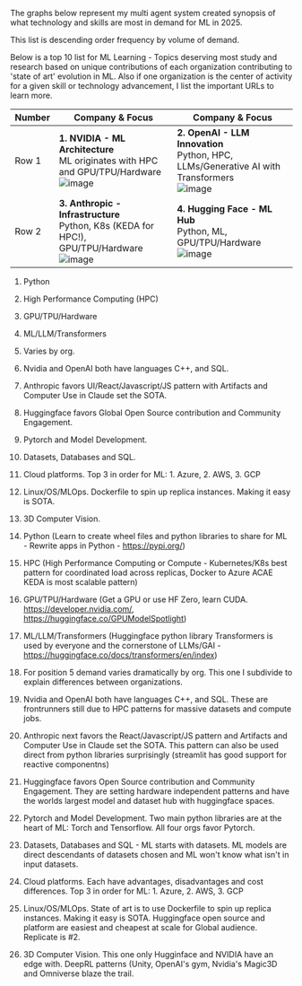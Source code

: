 The graphs below represent my multi agent system created synopsis of what technology and skills are most in demand for ML in 2025.

This list is descending order frequency by volume of demand.

Below is a top 10 list for ML Learning - Topics deserving most study and research based on unique contributions of each organization contributing to 'state of art' evolution in ML.
Also if one organization is the center of activity for a given skill or technology advancement, I list the important URLs to learn more.


| Number | **Company & Focus** | **Company & Focus** |
|--------|-------------------|-------------------|
| Row 1 | **1. NVIDIA - ML Architecture** <br> ML originates with HPC and GPU/TPU/Hardware <br> ![image](https://github.com/user-attachments/assets/801f0432-349b-4788-8925-7694e3a1592a) | **2. OpenAI - LLM Innovation** <br> Python, HPC, LLMs/Generative AI with Transformers <br> ![image](https://github.com/user-attachments/assets/d7969440-820d-4ee2-adb0-5b23bd4fdb93) |
| Row 2 | **3. Anthropic - Infrastructure** <br> Python, K8s (KEDA for HPC!), GPU/TPU/Hardware <br> ![image](https://github.com/user-attachments/assets/b11a1b0c-34d7-4f6d-9835-2b00783aa8e7) | **4. Hugging Face - ML Hub** <br> Python, ML, GPU/TPU/Hardware <br> ![image](https://github.com/user-attachments/assets/6fc77d54-a356-4c9b-967b-83341f66c4f0) |


1. Python
2. High Performance Computing (HPC)
3. GPU/TPU/Hardware
4. ML/LLM/Transformers
5. Varies by org.
  1. Nvidia and OpenAI both have languages C++, and SQL. 
  2. Anthropic favors UI/React/Javascript/JS pattern with Artifacts and Computer Use in Claude set the SOTA.
  3. Huggingface favors Global Open Source contribution and Community Engagement.
6. Pytorch and Model Development.
7. Datasets, Databases and SQL.
8. Cloud platforms.  Top 3 in order for ML:  1. Azure, 2. AWS, 3. GCP
9. Linux/OS/MLOps.  Dockerfile to spin up replica instances.  Making it easy is SOTA.
10. 3D Computer Vision.



1. Python (Learn to create wheel files and python libraries to share for ML - Rewrite apps in Python - https://pypi.org/)
2. HPC (High Performance Computing or Compute - Kubernetes/K8s best pattern for coordinated load across replicas, Docker to Azure ACAE KEDA is most scalable pattern)
3. GPU/TPU/Hardware (Get a GPU or use HF Zero, learn CUDA.  https://developer.nvidia.com/, https://huggingface.co/GPUModelSpotlight)
4. ML/LLM/Transformers (Huggingface python library Transformers is used by everyone and the cornerstone of LLMs/GAI - https://huggingface.co/docs/transformers/en/index)
5. For position 5 demand varies dramatically by org.  This one I subdivide to explain differences between organizations.
  1. Nvidia and OpenAI both have languages C++, and SQL.  These are frontrunners still due to HPC patterns for massive datasets and compute jobs.
  2. Anthropic next favors the React/Javascript/JS pattern and Artifacts and Computer Use in Claude set the SOTA.  This pattern can also be used direct from python libraries surprisingly (streamlit has good support for reactive componentns)
  3. Huggingface favors Open Source contribution and Community Engagement.  They are setting hardware independent patterns and have the worlds largest model and dataset hub with huggingface spaces.
6. Pytorch and Model Development.  Two main python libraries are at the heart of ML:  Torch and Tensorflow.  All four orgs favor Pytorch.
7. Datasets, Databases and SQL - ML starts with datasets.  ML models are direct descendants of datasets chosen and ML won't know what isn't in input datasets.
8. Cloud platforms.  Each have advantages, disadvantages and cost differences.  Top 3 in order for ML:  1. Azure, 2. AWS, 3. GCP
9. Linux/OS/MLOps.  State of art is to use Dockerfile to spin up replica instances.  Making it easy is SOTA.  Huggingface open source and platform are easiest and cheapest at scale for Global audience.  Replicate is #2.
10. 3D Computer Vision.  This one only Hugginface and NVIDIA have an edge with.  DeepRL patterns (Unity, OpenAI's gym, Nvidia's Magic3D and Omniverse blaze the trail.

